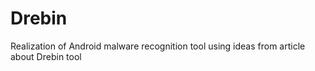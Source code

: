 # Drebin

Realization of Android malware recognition tool using ideas from article about Drebin tool
